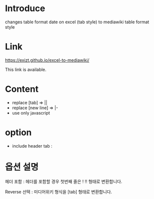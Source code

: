 # Introduce
changes table format date on excel (tab style) to mediawiki table format style


# Link
https://exizt.github.io/excel-to-mediawiki/

This link is available.


# Content
* replace [tab] => || 
* replace [new line] => |-
* use only javascript

# option
* include header tab : 


# 옵션 설명
헤더 포함 : 헤더를 포함할 경우 첫번째 줄은 ! !! 형태로 변환합니다.

Reverse 선택 : 미디어위키 형식을 [tab] 형태로 변환합니다.
